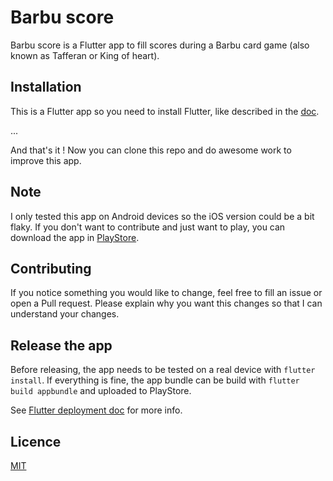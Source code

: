 # Barbu score

Barbu score is a Flutter app to fill scores during a Barbu card game (also known as Tafferan or King
of heart).

## Installation

This is a Flutter app so you need to install Flutter, like described in
the [doc](https://docs.flutter.dev/get-started/install).

...

And that's it ! Now you can clone this repo and do awesome work to improve this app.

## Note

I only tested this app on Android devices so the iOS version could be a bit flaky.
If you don't want to contribute and just want to play, you can download the app
in [PlayStore](https://play.google.com/store/apps/details?id=zigotote.barbu_score).

## Contributing

If you notice something you would like to change, feel free to fill an issue or open a Pull request.
Please explain why you want this changes so that I can understand your changes.

## Release the app

Before releasing, the app needs to be tested on a real device with ```flutter install```.
If everything is fine, the app bundle can be build with ```flutter build appbundle``` and uploaded
to PlayStore.

See [Flutter deployment doc](https://docs.flutter.dev/deployment/android#building-the-app-for-release)
for more info.
 
## Licence

[MIT](https://choosealicense.com/licenses/mit/)